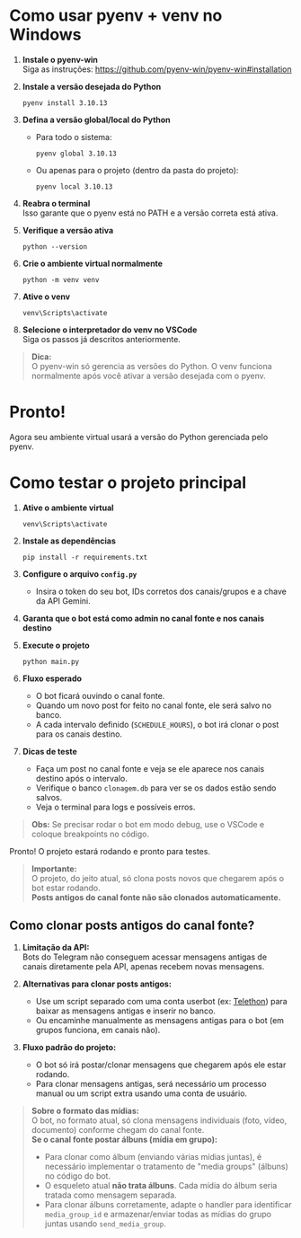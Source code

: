 # Como usar pyenv + venv no Windows

1. **Instale o pyenv-win**  
   Siga as instruções: https://github.com/pyenv-win/pyenv-win#installation

2. **Instale a versão desejada do Python**  
   ```
   pyenv install 3.10.13
   ```

3. **Defina a versão global/local do Python**  
   - Para todo o sistema:
     ```
     pyenv global 3.10.13
     ```
   - Ou apenas para o projeto (dentro da pasta do projeto):
     ```
     pyenv local 3.10.13
     ```

4. **Reabra o terminal**  
   Isso garante que o pyenv está no PATH e a versão correta está ativa.

5. **Verifique a versão ativa**  
   ```
   python --version
   ```

6. **Crie o ambiente virtual normalmente**  
   ```
   python -m venv venv
   ```

7. **Ative o venv**  
   ```
   venv\Scripts\activate
   ```

8. **Selecione o interpretador do venv no VSCode**  
   Siga os passos já descritos anteriormente.

> **Dica:**  
> O pyenv-win só gerencia as versões do Python. O venv funciona normalmente após você ativar a versão desejada com o pyenv.

# Pronto!  
Agora seu ambiente virtual usará a versão do Python gerenciada pelo pyenv.

# Como testar o projeto principal

1. **Ative o ambiente virtual**
   ```
   venv\Scripts\activate
   ```

2. **Instale as dependências**
   ```
   pip install -r requirements.txt
   ```

3. **Configure o arquivo `config.py`**
   - Insira o token do seu bot, IDs corretos dos canais/grupos e a chave da API Gemini.

4. **Garanta que o bot está como admin no canal fonte e nos canais destino**

5. **Execute o projeto**
   ```
   python main.py
   ```

6. **Fluxo esperado**
   - O bot ficará ouvindo o canal fonte.
   - Quando um novo post for feito no canal fonte, ele será salvo no banco.
   - A cada intervalo definido (`SCHEDULE_HOURS`), o bot irá clonar o post para os canais destino.

7. **Dicas de teste**
   - Faça um post no canal fonte e veja se ele aparece nos canais destino após o intervalo.
   - Verifique o banco `clonagem.db` para ver se os dados estão sendo salvos.
   - Veja o terminal para logs e possíveis erros.

> **Obs:** Se precisar rodar o bot em modo debug, use o VSCode e coloque breakpoints no código.

Pronto! O projeto estará rodando e pronto para testes.

> **Importante:**  
> O projeto, do jeito atual, só clona posts novos que chegarem após o bot estar rodando.  
> **Posts antigos do canal fonte não são clonados automaticamente.**

## Como clonar posts antigos do canal fonte?

1. **Limitação da API:**  
   Bots do Telegram não conseguem acessar mensagens antigas de canais diretamente pela API, apenas recebem novas mensagens.

2. **Alternativas para clonar posts antigos:**
   - Use um script separado com uma conta userbot (ex: [Telethon](https://docs.telethon.dev/)) para baixar as mensagens antigas e inserir no banco.
   - Ou encaminhe manualmente as mensagens antigas para o bot (em grupos funciona, em canais não).

3. **Fluxo padrão do projeto:**  
   - O bot só irá postar/clonar mensagens que chegarem após ele estar rodando.
   - Para clonar mensagens antigas, será necessário um processo manual ou um script extra usando uma conta de usuário.

> **Sobre o formato das mídias:**  
> O bot, no formato atual, só clona mensagens individuais (foto, vídeo, documento) conforme chegam do canal fonte.  
> **Se o canal fonte postar álbuns (mídia em grupo):**
> - Para clonar como álbum (enviando várias mídias juntas), é necessário implementar o tratamento de "media groups" (álbuns) no código do bot.
> - O esqueleto atual **não trata álbuns**. Cada mídia do álbum seria tratada como mensagem separada.
> - Para clonar álbuns corretamente, adapte o handler para identificar `media_group_id` e armazenar/enviar todas as mídias do grupo juntas usando `send_media_group`.
